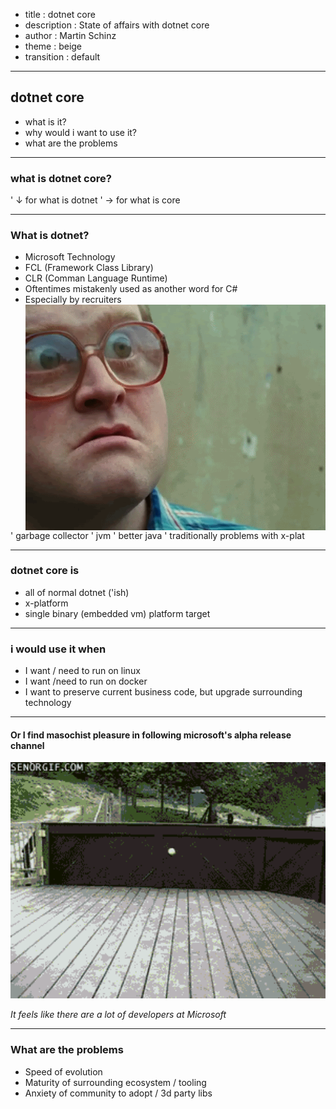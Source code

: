 - title : dotnet core
- description : State of affairs with dotnet core
- author : Martin Schinz
- theme : beige
- transition : default

***

## dotnet core

- what is it?
- why would i want to use it?
- what are the problems

***

### what is dotnet core?

' &darr; for what is dotnet
' &rarr; for what is core


---

### What is dotnet?


<section>
<ul>
<li class="fragment">Microsoft Technology</li>
<li class="fragment">FCL (Framework Class Library)</li>
<li class="fragment">CLR (Comman Language Runtime)</li>
<li class="fragment">Oftentimes mistakenly used as another word for C#</li>
<li class="fragment">Especially by recruiters</li>
<li style="list-style-type: none" class="fragment"><img src="images/moron2.gif" alt="moron" title="recruiter" style="float: left"/></li>
</ul>
</section>

' garbage collector
' jvm
' better java
' traditionally problems with x-plat

***

### dotnet core is

- all of normal dotnet ('ish)
- x-platform
- single binary (embedded vm) platform target

***

### i would use it when

<section>
<ul>
<li class="fragment">I want / need to run on linux</li>
<li class="fragment">I want /need to run on docker</li>
<li class="fragment">I want to preserve current business code, but upgrade surrounding technology</li>
</section>

---

#### Or I find masochist pleasure in following microsoft's alpha release channel


<img style="width: 600px" src="images/tennisballs.gif" alt="tennis balls" title="Micorosoft's alpha channel"/>


_It feels like there are a lot of developers at Microsoft_

***

### What are the problems

- Speed of evolution
- Maturity of surrounding ecosystem / tooling
- Anxiety of community to adopt / 3d party libs


